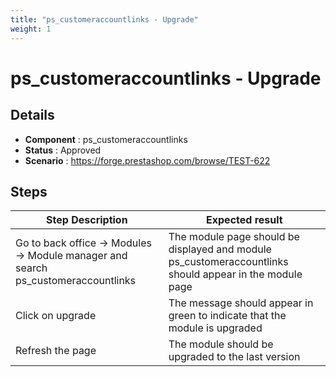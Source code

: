 ```yaml
---
title: "ps_customeraccountlinks - Upgrade"
weight: 1
---
```


# ps_customeraccountlinks - Upgrade
## Details
* **Component** : ps_customeraccountlinks
* **Status** : Approved
* **Scenario** : https://forge.prestashop.com/browse/TEST-622

## Steps
| Step Description | Expected result |
| ----- | ----- |
| Go to back office -> Modules -> Module manager and search ps_customeraccountlinks | The module page should be displayed and module ps_customeraccountlinks should appear in the module page |
| Click on upgrade | The message should appear in green to indicate that the module is upgraded |
| Refresh the page | The module should be upgraded to the last version |
